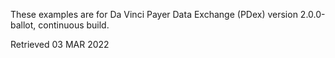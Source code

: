These examples are for Da Vinci Payer Data Exchange (PDex) version 2.0.0-ballot, continuous build.

Retrieved 03 MAR 2022
